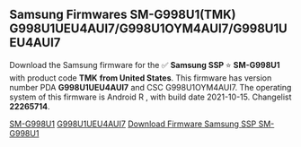 <h2>Samsung Firmwares SM-G998U1(TMK) G998U1UEU4AUI7/G998U1OYM4AUI7/G998U1UEU4AUI7</h2>
Download the Samsung firmware for the ✅ <strong>Samsung SSP </strong> ⭐ <strong>SM-G998U1</strong> with product code <strong>TMK</strong> <strong> from United States</strong>. This firmware has version number PDA <strong>G998U1UEU4AUI7</strong> and CSC G998U1OYM4AUI7. The operating system of this firmware is Android R , with build date 2021-10-15. Changelist <strong>22265714</strong>.


[SM-G998U1](https://samfirm.shop/samsung/model/SM-G998U1)
[G998U1UEU4AUI7](https://samfirm.shop/samsung/pda/G998U1UEU4AUI7)
[Download Firmware Samsung SSP SM-G998U1](https://samfirm.shop/samsung/firmware/465417)
